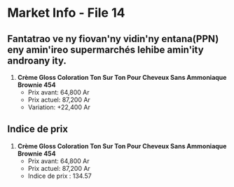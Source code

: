 # Market Info - File 14

## Fantatrao ve ny fiovan'ny vidin'ny entana(PPN) eny amin'ireo supermarchés lehibe amin'ity androany ity.

1. **Crème Gloss Coloration Ton Sur Ton Pour Cheveux Sans Ammoniaque Brownie 454**
   - Prix avant: 64,800 Ar
   - Prix actuel: 87,200 Ar
   - Variation: +22,400 Ar



## Indice de prix

1. **Crème Gloss Coloration Ton Sur Ton Pour Cheveux Sans Ammoniaque Brownie 454**
   - Prix avant: 64,800 Ar
   - Prix actuel: 87,200 Ar
   - Indice de prix : 134.57

